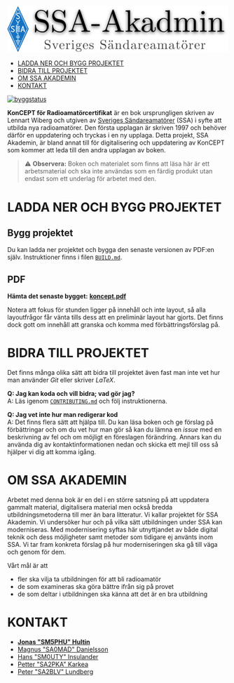 ![SSA-Akademin](ssa-akademin.png)

-   [LADDA NER OCH BYGG PROJEKTET](#ladda-ner-och-bygg-projektet)
-   [BIDRA TILL PROJEKTET](#bidra-till-projektet)
-   [OM SSA AKADEMIN](#om-ssa-akademin)
-   [KONTAKT](#kontakt)

[![byggstatus](https://api.travis-ci.org/SverigesSandareamatorer/SSA-Akademin.svg?branch=master)](https://travis-ci.org/SverigesSandareamatorer/SSA-Akademin/)

**KonCEPT för Radioamatörcertifikat** är en bok
ursprungligen skriven av Lennart Wiberg och utgiven av 
[Sveriges Sändareamatörer](http://ssa.se) (SSA) i syfte att utbilda nya
radioamatörer. Den första upplagan är skriven 1997 och behöver
därför en uppdatering och tryckas i en ny upplaga. Detta projekt,
SSA Akademin, är bland annat till för digitalisering och uppdatering
av KonCEPT som kommer att leda till den andra upplagan av boken.

> :warning: **Observera:** Boken och materialet som finns att läsa här
är ett arbetsmaterial och ska inte användas som en färdig produkt
utan endast som ett underlag för arbetet med den.

LADDA NER OCH BYGG PROJEKTET
============================

Bygg projektet
--------------

Du kan ladda ner projektet och bygga den senaste versionen av PDF:en
själv. Instruktioner finns i filen [`BUILD.md`](BUILD.md).

PDF
---

**Hämta det senaste bygget:**
**[koncept.pdf](http://ssaakademin.fn42.se/)**

Notera att fokus för stunden ligger på innehåll och inte layout, så alla
layoutfrågor får vänta tills dess att en preliminär layout har gjorts.
Det finns dock gott om innehåll att granska och komma med förbättringsförslag
på.


BIDRA TILL PROJEKTET
====================

Det finns många olika sätt att bidra till projektet även fast man
inte vet hur man använder *Git* eller skriver *LaTeX*.

**Q: Jag kan koda och vill bidra; vad gör jag?**  
A: Läs igenom [`CONTRIBUTING.md`](CONTRIBUTING.md) och följ 
instruktionerna.

**Q: Jag vet inte hur man redigerar kod**  
A: Det finns flera sätt att hjälpa till. Du kan läsa boken och ge
förslag på förbättringar och om du vet hur man gör så kan du lämna
en *issue* med en beskrivning av fel och om möjligt en föreslagen
förändring. Annars kan du använda dig av kontaktinformationen nedan
och skicka ett mejl till oss så hjälper vi dig att komma igång.

OM SSA AKADEMIN
===============

Arbetet med denna bok är en del i en större satsning på att
uppdatera gammalt material, digitalisera material men också bredda
utbildningsmetoderna till mer än bara litteratur. Vi kallar projektet
för SSA Akademin. Vi undersöker hur och på vilka sätt utbildningen
under SSA kan moderniseras. Med modernisering syftas här utnyttjandet av
både digital teknik och dess möjligheter samt metoder som tidigare ej
använts inom SSA. Vi tar fram konkreta förslag på hur moderniseringen
ska gå till väga och genom för dem.

Vårt mål är att

-   fler ska vilja ta utbildningen för att bli radioamatör
-   de som examineras ska göra bättre ifrån sig på provet
-   de som deltar i utbildningen ska känna att det är en bra utbildning

KONTAKT
=======

-   [**Jonas "SM5PHU" Hultin**](mailto:sm5phu@gmail.com)
-   [Magnus "SA0MAD" Danielsson](mailto:magnus@rubidium.se)
-   [Hans "SM0UTY" Insulander](mailto:hans.insulander@codium.se)
-   [Petter "SA2PKA" Karkea](mailto:petter@karkea.se)
-   [Peter "SA2BLV" Lundberg](mailto:pette.lundberg@gmail.com)
